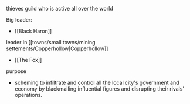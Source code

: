 thieves guild who is active all over the world

Big leader:
- [[Black Haron]]

leader in [[towns/small towns/mining settements/Copperhollow|Copperhollow]]
- [[The Fox]]

purpose
- scheming to infiltrate and control all the local city's government and economy by blackmailing influential figures and disrupting their rivals' operations.